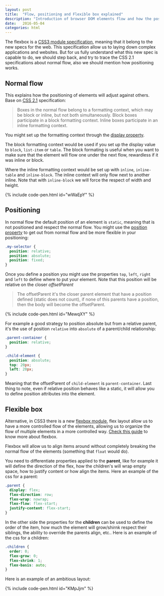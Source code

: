 ```yaml
---
layout: post
title:  "Flow, positioning and Flexible box explained"
description: "Introduction of browser DOM elements flow and how the positioning works through CSS specifications"
date:   2016-05-04
categories: html
---
```


The flexbox is a [CSS3 module specification](https://www.w3.org/TR/css-flexbox-1/), meaning that it belong to the new specs for the web. This specification allow us to laying down complex applications and websites. But for us fully understand what this new spec is capable to do, we should step back, and try to trace the CSS 2.1 specifications about normal flow, also we should mention how positioning works.

## Normal flow

This explains how the positioning of elements will adjust against others. Base on [CSS 2.1](https://www.w3.org/TR/CSS21/visuren.html#normal-flow) specification:

> Boxes in the normal flow belong to a formatting context, which may be block or inline, but not both simultaneously. Block boxes participate in a block formatting context. Inline boxes participate in an inline formatting context.

You might set up the formatting context through the [display property](https://developer.mozilla.org/en-US/docs/Web/CSS/display).

The block formatting context would be used if you set up the display value to `block`, `list-item` or `table`. The block formating is useful when you want to make sure that the element will flow one under the next flow, rewardless if it was inline or block.

Where the inline formatting context would be set up with `inline`, `inline-table` and `inline-block`. The inline context will only flow next to another inline. Note that with `inline-block` we will force the respect of width and height.

{% include code-pen.html id="wWaEpY" %}

## Positioning

In normal flow the default position of an element is `static`, meaning that is not positioned and respect the normal flow. You might use the [position property](https://developer.mozilla.org/en-US/docs/Web/CSS/position) to get out from normal flow and be more flexible in your positioning:

```css
.my-selector {
  position: relative;
  position: absolute;
  position: fixed;
}
```

Once you define a position you might use the properties `top`, `left`, `right` and `left` to define where to put your element. Note that this position will be relative on the closer *offsetParent*

> The offsetParent it's the closer parent element that have a position defined (static does not count), if none of this parents have a position, then the body will become the offsetParent.

{% include code-pen.html id="MewqXY" %}

For example a good strategy to position absolute but from a relative parent, it's the use of position `relative` into `absolute` of a parent/child relationship:

```css
.parent-container {
  position: relative;
}

.child-element {
  position: absolute;
  top: 20px;
  left: 20px;
}
```

Meaning that the offsetParent of `child-element` is `parent-container`. Last thing to note, even if relative position behaves like a static, it will allow you to define position attributes into the element.

## Flexible box
Alternative, in CSS3 there is a new [flexbox module](https://www.w3.org/TR/css-flexbox-1/#flex-containers), flex layout allow us to have a more controlled flow of the elements, allowing us to organize the flow of multiple elements in a more controlled way. [Check this guide](https://css-tricks.com/snippets/css/a-guide-to-flexbox/) to know more about flexbox.

Flexbox will allow us to align items around without completely breaking the normal flow of the elements (something that `float` would do).

You need to differentiate properties applied to the **parent**, like for example it will define the direction of the flex, how the children's will wrap empty space, how to justify content or how align the items. Here an example of the css for a parent:

```css
.parent {
  display: flex;
  flex-direction: row;
  flex-wrap: nowrap;
  flex-flow: flex-start;
  justify-content: flex-start;
}
```

In the other side the properties for the **children** can be used to define the order of the item, how much the element will grow/shirnk respect their siblings, the ability to override the parents align, etc.. Here is an example of the css for a children:

```css
.children {
  order: 0;
  flex-grow: 0;
  flex-shrink: 1;
  flex-basis: auto;
}
```

Here is an example of an ambitious layout:

{% include code-pen.html id="KMpJjm" %}
